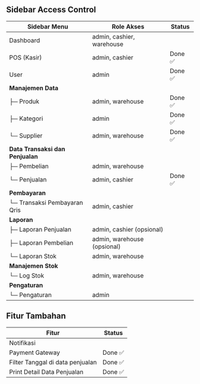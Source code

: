 ## Sidebar Access Control

| Sidebar Menu                     | Role Akses                  | Status  |
| -------------------------------- | --------------------------- | ------- |
| Dashboard                        | admin, cashier, warehouse   |         |
| POS (Kasir)                      | admin, cashier              | Done ✅ |
| User                             | admin                       | Done ✅ |
| **Manajemen Data**               |                             |         |
| ├─ Produk                        | admin, warehouse            | Done ✅ |
| ├─ Kategori                      | admin                       | Done ✅ |
| └─ Supplier                      | admin, warehouse            | Done ✅ |
| **Data Transaksi dan Penjualan** |                             |         |
| ├─ Pembelian                     | admin, warehouse            |         |
| └─ Penjualan                     | admin, cashier              | Done ✅ |
| **Pembayaran**                   |                             |         |
| └─ Transaksi Pembayaran Qris     | admin, cashier              |         |
| **Laporan**                      |                             |         |
| ├─ Laporan Penjualan             | admin, cashier (opsional)   |         |
| ├─ Laporan Pembelian             | admin, warehouse (opsional) |         |
| └─ Laporan Stok                  | admin, warehouse            |         |
| **Manajemen Stok**               |                             |         |
| └─ Log Stok                      | admin, warehouse            |         |
| **Pengaturan**                   |                             |         |
| └─ Pengaturan                    | admin                       |         |

## Fitur Tambahan

| Fitur                            | Status  |
| -------------------------------- | ------- |
| Notifikasi                       |         |
| Payment Gateway                  | Done ✅ |
| Filter Tanggal di data penjualan | Done ✅ |
| Print Detail Data Penjualan      | Done ✅ |
